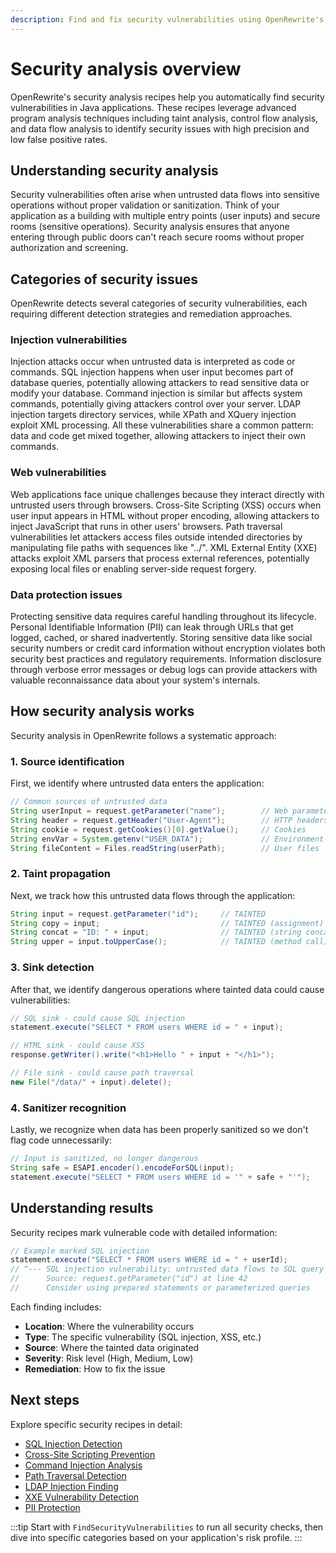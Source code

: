 ```yaml
---
description: Find and fix security vulnerabilities using OpenRewrite's advanced program analysis.
---
```


# Security analysis overview

OpenRewrite's security analysis recipes help you automatically find security vulnerabilities in Java applications. These recipes leverage advanced program analysis techniques including taint analysis, control flow analysis, and data flow analysis to identify security issues with high precision and low false positive rates.

## Understanding security analysis

Security vulnerabilities often arise when untrusted data flows into sensitive operations without proper validation or sanitization. Think of your application as a building with multiple entry points (user inputs) and secure rooms (sensitive operations). Security analysis ensures that anyone entering through public doors can't reach secure rooms without proper authorization and screening.

## Categories of security issues

OpenRewrite detects several categories of security vulnerabilities, each requiring different detection strategies and remediation approaches.

### Injection vulnerabilities

Injection attacks occur when untrusted data is interpreted as code or commands. SQL injection happens when user input becomes part of database queries, potentially allowing attackers to read sensitive data or modify your database. Command injection is similar but affects system commands, potentially giving attackers control over your server. LDAP injection targets directory services, while XPath and XQuery injection exploit XML processing. All these vulnerabilities share a common pattern: data and code get mixed together, allowing attackers to inject their own commands.

### Web vulnerabilities

Web applications face unique challenges because they interact directly with untrusted users through browsers. Cross-Site Scripting (XSS) occurs when user input appears in HTML without proper encoding, allowing attackers to inject JavaScript that runs in other users' browsers. Path traversal vulnerabilities let attackers access files outside intended directories by manipulating file paths with sequences like "../". XML External Entity (XXE) attacks exploit XML parsers that process external references, potentially exposing local files or enabling server-side request forgery.

### Data protection issues

Protecting sensitive data requires careful handling throughout its lifecycle. Personal Identifiable Information (PII) can leak through URLs that get logged, cached, or shared inadvertently. Storing sensitive data like social security numbers or credit card information without encryption violates both security best practices and regulatory requirements. Information disclosure through verbose error messages or debug logs can provide attackers with valuable reconnaissance data about your system's internals.

## How security analysis works

Security analysis in OpenRewrite follows a systematic approach:

### 1. Source identification

First, we identify where untrusted data enters the application:

```java
// Common sources of untrusted data
String userInput = request.getParameter("name");        // Web parameters
String header = request.getHeader("User-Agent");        // HTTP headers
String cookie = request.getCookies()[0].getValue();     // Cookies
String envVar = System.getenv("USER_DATA");             // Environment
String fileContent = Files.readString(userPath);        // User files
```

### 2. Taint propagation

Next, we track how this untrusted data flows through the application:

```java
String input = request.getParameter("id");     // TAINTED
String copy = input;                           // TAINTED (assignment)
String concat = "ID: " + input;                // TAINTED (string concat)
String upper = input.toUpperCase();            // TAINTED (method call)
```

### 3. Sink detection

After that, we identify dangerous operations where tainted data could cause vulnerabilities:

```java
// SQL sink - could cause SQL injection
statement.execute("SELECT * FROM users WHERE id = " + input);

// HTML sink - could cause XSS
response.getWriter().write("<h1>Hello " + input + "</h1>");

// File sink - could cause path traversal
new File("/data/" + input).delete();
```

### 4. Sanitizer recognition

Lastly, we recognize when data has been properly sanitized so we don't flag code unnecessarily:

```java
// Input is sanitized, no longer dangerous
String safe = ESAPI.encoder().encodeForSQL(input);
statement.execute("SELECT * FROM users WHERE id = '" + safe + "'");
```

## Understanding results

Security recipes mark vulnerable code with detailed information:

```java
// Example marked SQL injection
statement.execute("SELECT * FROM users WHERE id = " + userId);
// ^--- SQL injection vulnerability: untrusted data flows to SQL query
//      Source: request.getParameter("id") at line 42
//      Consider using prepared statements or parameterized queries
```

Each finding includes:

* **Location**: Where the vulnerability occurs
* **Type**: The specific vulnerability (SQL injection, XSS, etc.)
* **Source**: Where the tainted data originated
* **Severity**: Risk level (High, Medium, Low)
* **Remediation**: How to fix the issue

## Next steps

Explore specific security recipes in detail:

* [SQL Injection Detection](./sql-injection.md)
* [Cross-Site Scripting Prevention](./xss.md)
* [Command Injection Analysis](./command-injection.md)
* [Path Traversal Detection](./path-traversal.md)
* [LDAP Injection Finding](./ldap-injection.md)
* [XXE Vulnerability Detection](./xxe.md)
* [PII Protection](./pii-protection.md)

:::tip
Start with `FindSecurityVulnerabilities` to run all security checks, then dive into specific categories based on your application's risk profile.
:::
